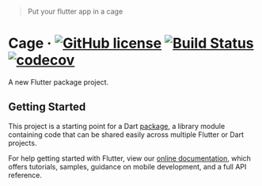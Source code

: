 > Put your flutter app in a cage 
# Cage &middot; [![GitHub license](https://img.shields.io/badge/license-MIT-blue.svg)](https://github.com/RTK/cage/blob/master/LICENSE) [![Build Status](https://travis-ci.org/RTK/cage.svg?branch=develop)](https://travis-ci.org/RTK/cage) [![codecov](https://codecov.io/gh/RTK/cage/branch/develop/graph/badge.svg)](https://codecov.io/gh/RTK/cage)


 A new Flutter package project.

 ## Getting Started

 This project is a starting point for a Dart
[package](https://flutter.io/developing-packages/),
a library module containing code that can be shared easily across
multiple Flutter or Dart projects.

 For help getting started with Flutter, view our 
[online documentation](https://flutter.io/docs), which offers tutorials, 
samples, guidance on mobile development, and a full API reference.

